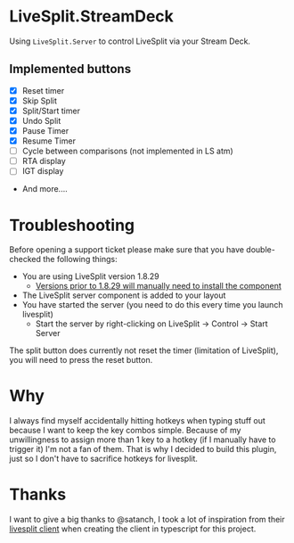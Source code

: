 [LS-server]: https://github.com/LiveSplit/LiveSplit.Server/releases

# LiveSplit.StreamDeck

Using `LiveSplit.Server` to control LiveSplit via your Stream Deck.

## Implemented buttons
- [x] Reset timer
- [x] Skip Split
- [x] Split/Start timer
- [x] Undo Split
- [x] Pause Timer
- [x] Resume Timer
- [ ] Cycle between comparisons (not implemented in LS atm)
- [ ] RTA display
- [ ] IGT display
- And more....

# Troubleshooting
Before opening a support ticket please make sure that you have double-checked the following things:
- You are using LiveSplit version 1.8.29
  - [Versions prior to 1.8.29 will manually need to install the component][LS-server]
- The LiveSplit server component is added to your layout
- You have started the server (you need to do this every time you launch livesplit)
  - Start the server by right-clicking on LiveSplit -> Control -> Start Server
 
The split button does currently not reset the timer (limitation of LiveSplit), you will need to press the reset button.

# Why
I always find myself accidentally hitting hotkeys when typing stuff out because I want to keep the key combos simple.
Because of my unwillingness to assign more than 1 key to a hotkey (if I manually have to trigger it) I'm not a fan of them.
That is why I decided to build this plugin, just so I don't have to sacrifice hotkeys for livesplit.

# Thanks
I want to give a big thanks to @satanch, I took a lot of inspiration from their [livesplit client](https://github.com/satanch/node-livesplit-client) when creating the client in typescript for this project.